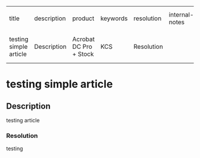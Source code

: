 <table><tbody><tr><td>title</td><td>description</td><td>product</td><td>keywords</td><td>resolution</td><td>internal-notes</td><td>bug</td><td>article-created-by</td><td>article-created-date</td><td>article-published-by</td><td>article-published-date</td><td>version-number</td><td>article-number</td></tr><tr><td>testing simple article</td><td>Description</td><td>Acrobat DC Pro + Stock </td><td>KCS</td><td>Resolution</td><td></td><td>False</td><td>Mohini lakshmi priya Mothukuri</td><td>9/25/2020 12:12:16 PM</td><td>Mohini lakshmi priya Mothukuri</td><td>9/25/2020 12:12:25 PM</td><td>8</td><td>KA-14542</td></tr></tbody></table>

# testing simple article

## Description

testing article

### Resolution

testing

